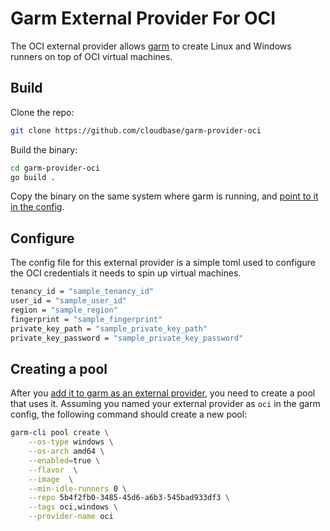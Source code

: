 # Garm External Provider For OCI

The OCI external provider allows [garm](https://github.com/cloudbase/garm) to create Linux and Windows runners on top of OCI virtual machines.

## Build

Clone the repo:

```bash
git clone https://github.com/cloudbase/garm-provider-oci
```

Build the binary:

```bash
cd garm-provider-oci
go build .
```

Copy the binary on the same system where garm is running, and [point to it in the config](https://github.com/cloudbase/garm/blob/main/doc/providers.md#the-external-provider).

## Configure

The config file for this external provider is a simple toml used to configure the OCI credentials it needs to spin up virtual machines.

```bash
tenancy_id = "sample_tenancy_id"
user_id = "sample_user_id"
region = "sample_region"
fingerprint = "sample_fingerprint"
private_key_path = "sample_private_key_path"
private_key_password = "sample_private_key_password"
```

## Creating a pool

After you [add it to garm as an external provider](https://github.com/cloudbase/garm/blob/main/doc/providers.md#the-external-provider), you need to create a pool that uses it. Assuming you named your external provider as ```oci``` in the garm config, the following command should create a new pool:

```bash
garm-cli pool create \
    --os-type windows \
    --os-arch amd64 \
    --enabled=true \
    --flavor  \
    --image  \
    --min-idle-runners 0 \
    --repo 5b4f2fb0-3485-45d6-a6b3-545bad933df3 \
    --tags oci,windows \
    --provider-name oci
```